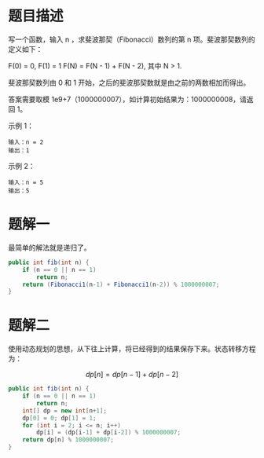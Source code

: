 # 题目描述

写一个函数，输入 n ，求斐波那契（Fibonacci）数列的第 n 项。斐波那契数列的定义如下：

F(0) = 0,   F(1) = 1
F(N) = F(N - 1) + F(N - 2), 其中 N > 1.

斐波那契数列由 0 和 1 开始，之后的斐波那契数就是由之前的两数相加而得出。

答案需要取模 1e9+7（1000000007），如计算初始结果为：1000000008，请返回 1。

示例 1：

```
输入：n = 2
输出：1
```


示例 2：

```
输入：n = 5
输出：5
```

# 题解一

最简单的解法就是递归了。

```java
public int fib(int n) {
    if (n == 0 || n == 1)
        return n;
	return (Fibonacci1(n-1) + Fibonacci1(n-2)) % 1000000007;
}
```

# 题解二

使用动态规划的思想，从下往上计算，将已经得到的结果保存下来。状态转移方程为：

$$
dp[n] = dp[n-1] + dp[n-2]
$$

```java
public int fib(int n) {
    if (n == 0 || n == 1)
        return n;
    int[] dp = new int[n+1];
    dp[0] = 0; dp[1] = 1;
    for (int i = 2; i <= n; i++)
        dp[i] = (dp[i-1] + dp[i-2]) % 1000000007;
    return dp[n] % 1000000007;
}
```
